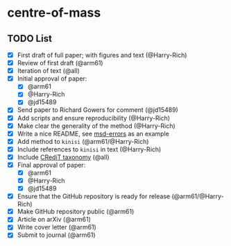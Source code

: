 # centre-of-mass

## TODO List

- [x] First draft of full paper; with figures and text (@Harry-Rich)
- [x] Review of first draft (@arm61)
- [x] Iteration of text (@all) 
- [x] Initial approval of paper:
  - [x] @arm61
  - [x] @Harry-Rich
  - [x] @jd15489
- [x] Send paper to Richard Gowers for comment (@jd15489)
- [x] Add scripts and ensure reproducibility (@Harry-Rich)
- [x] Make clear the generality of the method (@Harry-Rich)
- [x] Write a nice README, see [msd-errors](https://github.com/arm61/msd-errors/tree/main) as an example
- [x] Add method to `kinisi` (@arm61/@Harry-Rich)
- [x] Include references to `kinisi` in text (@Harry-Rich)
- [x] Include [CRediT taxonomy](https://credit.niso.org) (@all)
- [x] Final approval of paper:
  - [x] @arm61
  - [x] @Harry-Rich
  - [x] @jd15489
- [x] Ensure that the GitHub repository is ready for release (@arm61/@Harry-Rich)
- [x] Make GitHub repository public (@arm61)
- [x] Article on arXiv (@arm61)
- [x] Write cover letter (@arm61)
- [x] Submit to journal (@arm61)
